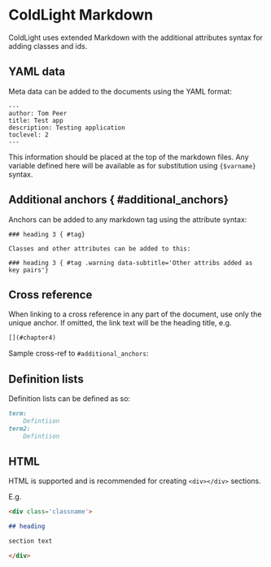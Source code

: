 # ColdLight Markdown

ColdLight uses extended Markdown with the additional attributes syntax for adding classes and ids.

## YAML data

Meta data can be added to the documents using the YAML format:

```
---
author: Tom Peer
title: Test app
description: Testing application
toclevel: 2
---
```

This information should be placed at the top of the markdown files. Any variable defined here will be available as for substitution using `{$varname}` syntax.

## Additional anchors { #additional_anchors}

Anchors can be added to any markdown tag using the attribute syntax:

```
### heading 3 { #tag}

Classes and other attributes can be added to this:

### heading 3 { #tag .warning data-subtitle='Other attribs added as key pairs'}
```

## Cross reference

When linking to a cross reference in any part of the document, use only the unique anchor. If omitted, the link text will be the heading title, e.g.

```markdown
[](#chapter4)
```

Sample cross-ref to `#additional_anchors`: [](#additional_anchors)

## Definition lists

Definition lists can be defined as so:

```markdown
term:
    Defintiion
term2:
    Defintiion
```

## HTML

HTML is supported and is recommended for creating `<div></div>` sections.

E.g. 

```markdown
<div class='classname'>

## heading

section text

</div>
```
